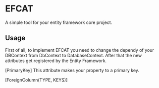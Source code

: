 # EFCAT
A simple tool for your entity framework core project.

## Usage
First of all, to implement EFCAT you need to change the dependy of your DBContext from DbContext to DatabaseContext.
After that the new attributes get registered by the Entity Framework.

[PrimaryKey]
This attribute makes your property to a primary key.

[ForeignColumn(TYPE, KEYS)]
